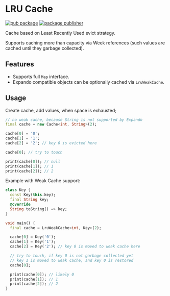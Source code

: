 # LRU Cache

[![pub package](https://img.shields.io/pub/v/lru_cache.svg)](https://pub.dev/packages/lru_cache)
[![package publisher](https://img.shields.io/pub/publisher/lru_cache.svg)](https://pub.dev/packages/lru_cache/publisher)

Cache based on Least Recently Used evict strategy.

Supports caching more than capacity via Week references (such values are cached
until they garbage collected).

## Features

* Supports full `Map` interface.
* Expando compatible objects can be optionally cached via `LruWeakCache`.

## Usage

Create cache, add values, when space is exhausted;

```dart
// no weak cache, because String is not supported by Expando
final cache = new Cache<int, String>(2);

cache[0] = '0';
cache[1] = '1';
cache[2] = '2'; // key 0 is evicted here

cache[0]; // try to touch

print(cache[0]); // null
print(cache[1]); // 1
print(cache[2]); // 2
```

Example with Weak Cache support:

```dart
class Key {
  const Key(this.key);
  final String key;
  @override
  String toString() => key;
}

void main() {
  final cache = LruWeakCache<int, Key>(2);

  cache[0] = Key('0');
  cache[1] = Key('1');
  cache[2] = Key('2'); // key 0 is moved to weak cache here

  // try to touch, if key 0 is not garbage collected yet
  // key 1 is moved to weak cache, and key 0 is restored
  cache[0];

  print(cache[0]); // likely 0
  print(cache[1]); // 1
  print(cache[2]); // 2
}
```
